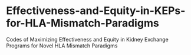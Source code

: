 # Effectiveness-and-Equity-in-KEPs-for-HLA-Mismatch-Paradigms
Codes of Maximizing Effectiveness and Equity in Kidney Exchange Programs for Novel HLA Mismatch Paradigms
